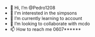 - 👋 Hi, I’m @Pedro1208
- 👀 I'm interested in the simpsons 
- 🌱 I’m currently learning to account
- 💞️ I’m looking to collaborate with mcdo
- 📫 How to reach me 0607******

<!---
Pedro1208/Pedro1208 is a ✨ special ✨ repository because its `README.md` (this file) appears on your GitHub profile.
You can click the Preview link to take a look at your changes.
--->
